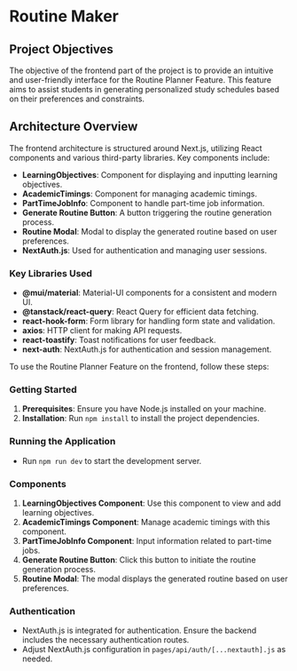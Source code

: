 # Routine Maker

## Project Objectives

The objective of the frontend part of the project is to provide an intuitive and user-friendly interface for the Routine Planner Feature. This feature aims to assist students in generating personalized study schedules based on their preferences and constraints.

## Architecture Overview

The frontend architecture is structured around Next.js, utilizing React components and various third-party libraries. Key components include:

- **LearningObjectives**: Component for displaying and inputting learning objectives.
- **AcademicTimings**: Component for managing academic timings.
- **PartTimeJobInfo**: Component to handle part-time job information.
- **Generate Routine Button**: A button triggering the routine generation process.
- **Routine Modal**: Modal to display the generated routine based on user preferences.
- **NextAuth.js**: Used for authentication and managing user sessions.

### Key Libraries Used

- **@mui/material**: Material-UI components for a consistent and modern UI.
- **@tanstack/react-query**: React Query for efficient data fetching.
- **react-hook-form**: Form library for handling form state and validation.
- **axios**: HTTP client for making API requests.
- **react-toastify**: Toast notifications for user feedback.
- **next-auth**: NextAuth.js for authentication and session management.

To use the Routine Planner Feature on the frontend, follow these steps:

### Getting Started

1. **Prerequisites**: Ensure you have Node.js installed on your machine.
2. **Installation**: Run `npm install` to install the project dependencies.

### Running the Application

- Run `npm run dev` to start the development server.

### Components

1. **LearningObjectives Component**: Use this component to view and add learning objectives.
2. **AcademicTimings Component**: Manage academic timings with this component.
3. **PartTimeJobInfo Component**: Input information related to part-time jobs.
4. **Generate Routine Button**: Click this button to initiate the routine generation process.
5. **Routine Modal**: The modal displays the generated routine based on user preferences.

### Authentication

- NextAuth.js is integrated for authentication. Ensure the backend includes the necessary authentication routes.
- Adjust NextAuth.js configuration in `pages/api/auth/[...nextauth].js` as needed.
